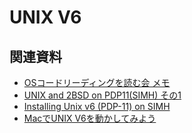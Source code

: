 # UNIX V6

## 関連資料

- [OSコードリーディングを読む会 メモ](https://github.com/hikalium/note/blob/master/xv6-code-reading.md)
- [UNIX and 2BSD on PDP11(SIMH) その1](http://orumin.blogspot.jp/2014/06/unix-and-2bsd-on-pdp11simh-1.html)
- [Installing Unix v6 (PDP-11) on SIMH](http://gunkies.org/wiki/Installing_Unix_v6_(PDP-11)_on_SIMH)
- [MacでUNIX V6を動かしてみよう](http://www.shigemk2.com/entry/2014/02/18/MacでUNIX_V6を動かしてみよう)
